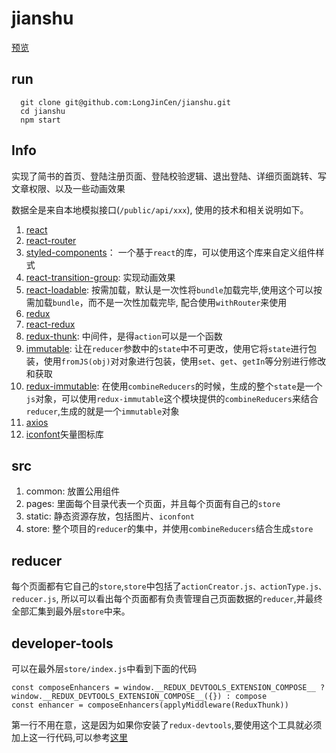 # jianshu
[预览](http://longjincen.cn:8000)
## run
```
  git clone git@github.com:LongJinCen/jianshu.git
  cd jianshu
  npm start
```
## Info
实现了简书的首页、登陆注册页面、登陆校验逻辑、退出登陆、详细页面跳转、写文章权限、以及一些动画效果

数据全是来自本地模拟接口(`/public/api/xxx`), 使用的技术和相关说明如下。
1. [react](https://reactjs.org/)
2. [react-router](https://reacttraining.com/react-router/web/guides/quick-start)
3. [styled-components](https://www.styled-components.com/)： 一个基于`react`的库，可以使用这个库来自定义组件样式
4. [react-transition-group](https://reactcommunity.org/react-transition-group/): 实现动画效果
5. [react-loadable](https://github.com/jamiebuilds/react-loadable): 按需加载，默认是一次性将`bundle`加载完毕,使用这个可以按需加载`bundle`，而不是一次性加载完毕, 配合使用`withRouter`来使用
6. [redux](https://redux.js.org/)
7. [react-redux](https://react-redux.js.org/)
8. [redux-thunk](https://github.com/reduxjs/redux-thunk): 中间件，是得`action`可以是一个函数
9. [immutable](https://facebook.github.io/immutable-js/docs/#/): 让在`reducer`参数中的`state`中不可更改，使用它将`state`进行包装，使用`fromJS(obj)`对对象进行包装，使用`set`、`get`、`getIn`等分别进行修改和获取
10. [redux-immutable](https://github.com/gajus/redux-immutable): 在使用`combineReducers`的时候，生成的整个`state`是一个`js`对象，可以使用`redux-immutable`这个模块提供的`combineReducers`来结合`reducer`,生成的就是一个`immutable`对象 
11. [axios](https://www.npmjs.com/package/axios) 
12. [iconfont](http://iconfont.cn/)矢量图标库

## src
1. common: 放置公用组件
2. pages: 里面每个目录代表一个页面，并且每个页面有自己的`store`
3. static: 静态资源存放，包括图片、`iconfont`
4. store: 整个项目的`reducer`的集中，并使用`combineReducers`结合生成`store`

## reducer
每个页面都有它自己的`store`,`store`中包括了`actionCreator.js、actionType.js、reducer.js`, 所以可以看出每个页面都有负责管理自己页面数据的`reducer`,并最终全部汇集到最外层`store`中来。

## developer-tools
可以在最外层`store/index.js`中看到下面的代码
```
const composeEnhancers = window.__REDUX_DEVTOOLS_EXTENSION_COMPOSE__ ? window.__REDUX_DEVTOOLS_EXTENSION_COMPOSE__({}) : compose
const enhancer = composeEnhancers(applyMiddleware(ReduxThunk))
```
第一行不用在意，这是因为如果你安装了`redux-devtools`,要使用这个工具就必须加上这一行代码,可以参考[这里](https://github.com/zalmoxisus/redux-devtools-extension)
